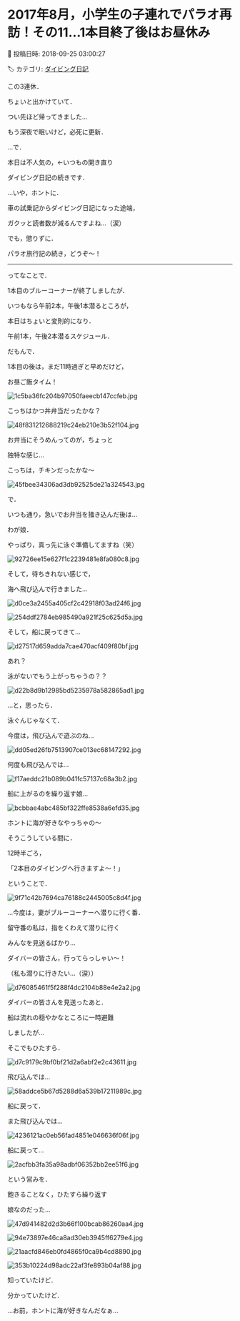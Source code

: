 # 2017年8月，小学生の子連れでパラオ再訪！その11…1本目終了後はお昼休み

📅 投稿日時: 2018-09-25 03:00:27

🏷️ カテゴリ: [ダイビング日記](ce3a7a8d424d112fce83ee85c81a0e344.md)

この3連休．


ちょいと出かけていて．


つい先ほど帰ってきました…


もう深夜で眠いけど，必死に更新．





…で．


本日は不人気の，←いつもの開き直り


ダイビング日記の続きです．





…いや，ホントに．


車の試乗記からダイビング日記になった途端，


ガクッと読者数が減るんですよね…（涙）





でも，懲りずに．


パラオ旅行記の続き，どうぞ～！


---


ってなことで．


1本目のブルーコーナーが終了しましたが．





いつもなら午前2本，午後1本潜るところが，


本日はちょいと変則的になり．


午前1本，午後2本潜るスケジュール．





だもんで．


1本目の後は，まだ11時過ぎと早めだけど，


お昼ご飯タイム！




![1c5ba36fc204b97050faeecb147ccfeb.jpg](images/1c5ba36fc204b97050faeecb147ccfeb.jpg)




こっちはかつ丼弁当だったかな？




![48f831212688219c24eb210e3b52f104.jpg](images/48f831212688219c24eb210e3b52f104.jpg)




お弁当にそうめんってのが，ちょっと


独特な感じ…





こっちは，チキンだったかな～




![45fbee34306ad3db92525de21a324543.jpg](images/45fbee34306ad3db92525de21a324543.jpg)







で．


いつも通り，急いでお弁当を掻き込んだ後は…


わが娘．


やっぱり，真っ先に泳ぐ準備してますね（笑）




![92726ee15e627f1c2239481e8fa080c8.jpg](images/92726ee15e627f1c2239481e8fa080c8.jpg)







そして，待ちきれない感じで，


海へ飛び込んで行きました…




![d0ce3a2455a405cf2c42918f03ad24f6.jpg](images/d0ce3a2455a405cf2c42918f03ad24f6.jpg)









![254ddf2784eb985490a921f25c625d5a.jpg](images/254ddf2784eb985490a921f25c625d5a.jpg)




そして，船に戻ってきて…




![d27517d659adda7cae470acf409f80bf.jpg](images/d27517d659adda7cae470acf409f80bf.jpg)




あれ？


泳がないでもう上がっちゃうの？？




![d22b8d9b12985bd5235978a582865ad1.jpg](images/d22b8d9b12985bd5235978a582865ad1.jpg)




…と，思ったら．


泳ぐんじゃなくて．


今度は，飛び込んで遊ぶのね…




![dd05ed26fb7513907ce013ec68147292.jpg](images/dd05ed26fb7513907ce013ec68147292.jpg)




何度も飛び込んでは…




![f17aeddc21b089b041fc57137c68a3b2.jpg](images/f17aeddc21b089b041fc57137c68a3b2.jpg)




船に上がるのを繰り返す娘…




![bcbbae4abc485bf322ffe8538a6efd35.jpg](images/bcbbae4abc485bf322ffe8538a6efd35.jpg)




ホントに海が好きなやっちゃの～





そうこうしている間に．


12時半ごろ，


「2本目のダイビングへ行きますよ～！」


ということで．




![9f71c42b7694ca76188c2445005c8d4f.jpg](images/9f71c42b7694ca76188c2445005c8d4f.jpg)




…今度は，妻がブルーコーナーへ潜りに行く番．


留守番の私は，指をくわえて潜りに行く


みんなを見送るばかり…


ダイバーの皆さん，行ってらっしゃい～！


（私も潜りに行きたい…（涙））




![d76085461f5f288f4dc2104b88e4e2a2.jpg](images/d76085461f5f288f4dc2104b88e4e2a2.jpg)







ダイバーの皆さんを見送ったあと．


船は流れの穏やかなところに一時避難


しましたが…





そこでもひたすら．




![d7c9179c9bf0bf21d2a6abf2e2c43611.jpg](images/d7c9179c9bf0bf21d2a6abf2e2c43611.jpg)




飛び込んでは…




![58addce5b67d5288d6a539b17211989c.jpg](images/58addce5b67d5288d6a539b17211989c.jpg)




船に戻って．


また飛び込んでは…




![4236121ac0eb56fad4851e046636f06f.jpg](images/4236121ac0eb56fad4851e046636f06f.jpg)




船に戻って…




![2acfbb3fa35a98adbf06352bb2ee51f6.jpg](images/2acfbb3fa35a98adbf06352bb2ee51f6.jpg)




という営みを．


飽きることなく，ひたすら繰り返す


娘なのだった…




![47d941482d2d3b66f100bcab86260aa4.jpg](images/47d941482d2d3b66f100bcab86260aa4.jpg)









![94e73897e46ca8ad30eb3945ff6279e4.jpg](images/94e73897e46ca8ad30eb3945ff6279e4.jpg)









![21aacfd846eb0fd4865f0ca9b4cd8890.jpg](images/21aacfd846eb0fd4865f0ca9b4cd8890.jpg)









![353b10224d98adc22af3fe893b04af88.jpg](images/353b10224d98adc22af3fe893b04af88.jpg)




知っていたけど．


分かっていたけど．





…お前，ホントに海が好きなんだなぁ…
